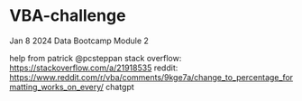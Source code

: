 # VBA-challenge
Jan 8 2024 Data Bootcamp Module 2

help from patrick @pcsteppan
stack overflow: https://stackoverflow.com/a/21918535
reddit: https://www.reddit.com/r/vba/comments/9kge7a/change_to_percentage_formatting_works_on_every/
chatgpt
